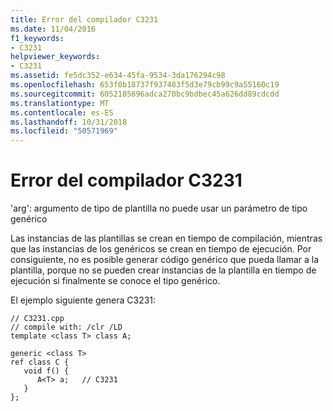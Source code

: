 ```yaml
---
title: Error del compilador C3231
ms.date: 11/04/2016
f1_keywords:
- C3231
helpviewer_keywords:
- C3231
ms.assetid: fe5dc352-e634-45fa-9534-3da176294c98
ms.openlocfilehash: 653f0b18737f937483f5d3e79cb99c9a55160c19
ms.sourcegitcommit: 6052185696adca270bc9bdbec45a626dd89cdcdd
ms.translationtype: MT
ms.contentlocale: es-ES
ms.lasthandoff: 10/31/2018
ms.locfileid: "50571969"
---
```

# <a name="compiler-error-c3231"></a>Error del compilador C3231

'arg': argumento de tipo de plantilla no puede usar un parámetro de tipo genérico

Las instancias de las plantillas se crean en tiempo de compilación, mientras que las instancias de los genéricos se crean en tiempo de ejecución. Por consiguiente, no es posible generar código genérico que pueda llamar a la plantilla, porque no se pueden crear instancias de la plantilla en tiempo de ejecución si finalmente se conoce el tipo genérico.

El ejemplo siguiente genera C3231:

```
// C3231.cpp
// compile with: /clr /LD
template <class T> class A;

generic <class T>
ref class C {
   void f() {
      A<T> a;   // C3231
   }
};
```